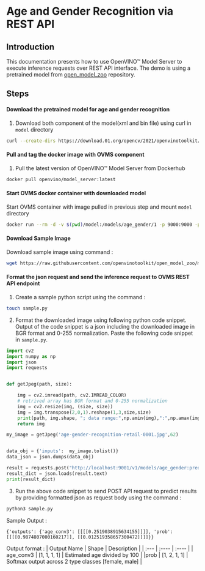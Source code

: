 # Age and Gender Recognition via REST API

## Introduction
This documentation presents how to use OpenVINO&trade; Model Server to execute inference requests over REST API interface. The demo is using a pretrained model from [open_model_zoo](https://github.com/opencv/open_model_zoo) repository.

## Steps

#### Download the pretrained model for age and gender recognition
1. Download both component of the model(xml and bin file) using curl in `model` directory

```Bash
curl --create-dirs https://download.01.org/opencv/2021/openvinotoolkit/2021.1/open_model_zoo/models_bin/1/age-gender-recognition-retail-0013/FP32/age-gender-recognition-retail-0013.bin https://download.01.org/opencv/2021/openvinotoolkit/2021.1/open_model_zoo/models_bin/1/age-gender-recognition-retail-0013/FP32/age-gender-recognition-retail-0013.xml -o model/age-gender-recognition-retail-0013.bin -o model/age-gender-recognition-retail-0013.xml

```

#### Pull and tag the docker image with OVMS component 
1. Pull the latest version of OpenVINO&trade; Model Server from Dockerhub 
```Bash
docker pull openvino/model_server:latest
```

#### Start OVMS docker container with downloaded model
Start OVMS container with image pulled in previous step and mount `model` directory
```Bash 
docker run --rm -d -v $(pwd)/model:/models/age_gender/1 -p 9000:9000 -p 9001:9001 openvino/model_server:latest --model_path models/age_gender --model_name age_gender --port 9000 --rest_port 9001
```

####  Download Sample Image
Download sample image using command :
```Bash
wget https://raw.githubusercontent.com/openvinotoolkit/open_model_zoo/master/models/intel/age-gender-recognition-retail-0013/description/age-gender-recognition-retail-0001.jpg
```

#### Format the json request and send the inference request to OVMS REST API endpoint
1. Create a sample python script using the command : 
```Bash
touch sample.py
```
2. Format the downloaded image using following python code snippet. Output of the code snippet is a json including the downloaded image in BGR format and 0-255 normalization. Paste the following code snippet in `sample.py`.
```Python
import cv2
import numpy as np
import json
import requests


def getJpeg(path, size):

    img = cv2.imread(path, cv2.IMREAD_COLOR)
    # retrived array has BGR format and 0-255 normalization
    img = cv2.resize(img, (size, size))
    img = img.transpose(2,0,1).reshape(1,3,size,size)
    print(path, img.shape, "; data range:",np.amin(img),":",np.amax(img))
    return img

my_image = getJpeg('age-gender-recognition-retail-0001.jpg',62)


data_obj = {'inputs':  my_image.tolist()}
data_json = json.dumps(data_obj)

result = requests.post("http://localhost:9001/v1/models/age_gender:predict", data=data_json)
result_dict = json.loads(result.text)
print(result_dict)
```

3. Run the above code snippet to send POST API request to predict results by providing formatted json as request body using the command :
```Bash
python3 sample.py
```
Sample Output :
```
{'outputs': {'age_conv3': [[[[0.2519038915634155]]]], 'prob': [[[[0.9874807000160217]], [[0.012519358657300472]]]]}}
```
Output format :
| Output Name      | Shape | Description |
| :---        |    :----   | :----    |
| age_conv3   | [1, 1, 1, 1] | Estimated age divided by 100 |
|prob | [1, 2, 1, 1] | Softmax output across 2 type classes [female, male] |